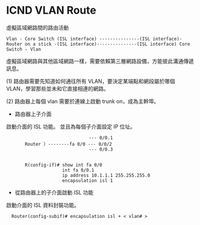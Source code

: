 # ICND VLAN Route
虛擬區域網路間的路由活動


    Vlan - Core Switch (ISL interface) ---------------(ISL interface)- Router on a stick -(ISL interface)---------------(ISL interface) Core Switch - Vlan

虛擬區域網路與其他區域網路一樣，需要依賴第三層網路設備，方能彼此溝通傳遞訊息。

(1) 路由器需要先知道如何通往所有 VLAN，要決定某端點和網段屬於哪個 VLAN，學習那些並未和它直接相連的網路。

(2) 路由器上每個 vlan 需要於連線上啟動 trunk on，成為主幹埠。

* 路由器上子介面

啟動介面的 ISL 功能。
並且為每個子介面設定 IP 位址。


                                   --- 0/0.1
           Router ）--------fa 0/0 --- 0/0/2
                                   --- 0/0.3
                                   
                                   
           R(config-if)# show int fa 0/0
                         int fa 0/0.1
                         ip address 10.1.1.1 255.255.255.0
                         encapsulation isl 1
                          
* 從路由器上的子介面啟動 ISL 功能

啟動介面的 ISL 資料封裝功能。

      Router(config-subif)# encapsulation isl + < vlan# >
      
 
